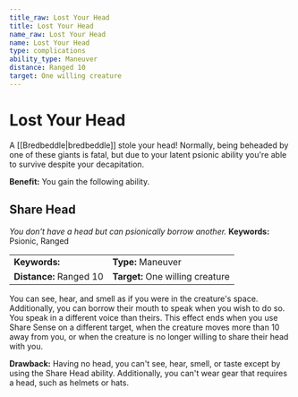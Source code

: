 ```yaml
---
title_raw: Lost Your Head
title: Lost Your Head
name_raw: Lost Your Head
name: Lost Your Head
type: complications
ability_type: Maneuver
distance: Ranged 10
target: One willing creature
---
```


# Lost Your Head

A [[Bredbeddle|bredbeddle]] stole your head! Normally, being beheaded by one of these giants is fatal, but due to your latent psionic ability you're able to survive despite your decapitation.

**Benefit:** You gain the following ability.

## Share Head

*You don't have a head but can psionically borrow another.* **Keywords:** Psionic, Ranged

|                         |                                  |
| :---------------------- | :------------------------------- |
| **Keywords:**           | **Type:** Maneuver               |
| **Distance:** Ranged 10 | **Target:** One willing creature |

You can see, hear, and smell as if you were in the creature's space. Additionally, you can borrow their mouth to speak when you wish to do so. You speak in a different voice than theirs. This effect ends when you use Share Sense on a different target, when the creature moves more than 10 away from you, or when the creature is no longer willing to share their head with you.

**Drawback:** Having no head, you can't see, hear, smell, or taste except by using the Share Head ability. Additionally, you can't wear gear that requires a head, such as helmets or hats.
